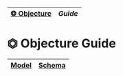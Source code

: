 | [❂ Objecture](../../README.md) | *Guide* |
| :-- | :-- |
# ⏣ Objecture Guide
| [Model](./model/index.md) | [Schema](./schema/index.md) |
| :-- | :-- |
